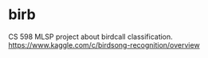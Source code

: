 # birb
CS 598 MLSP project about birdcall classification. https://www.kaggle.com/c/birdsong-recognition/overview

